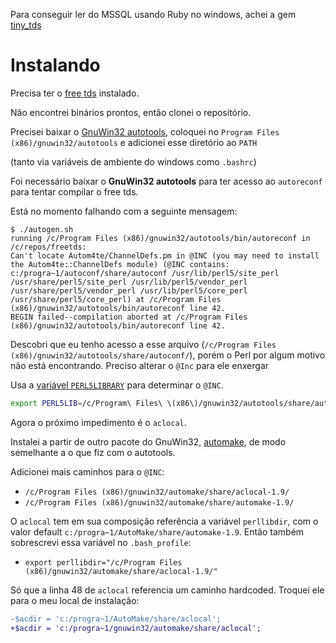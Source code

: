Para conseguir ler do MSSQL usando Ruby no windows, achei a gem [tiny_tds](https://rubygems.org/gems/tiny_tds)

# Instalando

Precisa ter o [free tds](https://github.com/FreeTDS/freetds/) instalado.

Não encontrei binários prontos, então clonei o repositório.

Precisei baixar o [GnuWin32 autotools](https://gnuwin32.sourceforge.net/packages/autoconf.htm),
coloquei no `Program Files (x86)/gnuwin32/autotools` e adicionei esse diretório ao `PATH`

(tanto via variáveis de ambiente do windows como `.bashrc`)

Foi necessário baixar o **GnuWin32 autotools** para ter acesso ao `autoreconf` para
tentar compilar o free tds.

Está no momento falhando com a seguinte mensagem:

```
$ ./autogen.sh
running /c/Program Files (x86)/gnuwin32/autotools/bin/autoreconf in /c/repos/freetds:
Can't locate Autom4te/ChannelDefs.pm in @INC (you may need to install the Autom4te::ChannelDefs module) (@INC contains: c:/progra~1/autoconf/share/autoconf /usr/lib/perl5/site_perl /usr/share/perl5/site_perl /usr/lib/perl5/vendor_perl /usr/share/perl5/vendor_perl /usr/lib/perl5/core_perl /usr/share/perl5/core_perl) at /c/Program Files (x86)/gnuwin32/autotools/bin/autoreconf line 42.
BEGIN failed--compilation aborted at /c/Program Files (x86)/gnuwin32/autotools/bin/autoreconf line 42.
```

Descobri que eu tenho acesso a esse arquivo (`/c/Program Files (x86)/gnuwin32/autotools/share/autoconf/`), porém
o Perl por algum motivo não está encontrando. Preciso alterar o `@Inc` para ele enxergar

Usa a [variável `PERL5LIBRARY`](https://perlmaven.com/how-to-change-inc-to-find-perl-modules-in-non-standard-locations) para
determinar o `@INC`.

```bash
export PERL5LIB=/c/Program\ Files\ \(x86\)/gnuwin32/autotools/share/autoconf/
```

Agora o próximo impedimento é o `aclocal`.

Instalei a partir de outro pacote do GnuWin32, [automake](https://gnuwin32.sourceforge.net/packages/automake.htm),
de modo semelhante a o que fiz com o autotools.

Adicionei mais caminhos para o `@INC`:

- `/c/Program Files (x86)/gnuwin32/automake/share/aclocal-1.9/`
- `/c/Program Files (x86)/gnuwin32/automake/share/automake-1.9/`

O `aclocal` tem em sua composição referência a variável `perllibdir`, com o valor default
`c:/progra~1/AutoMake/share/automake-1.9`. Então também sobrescrevi essa variável no `.bash_profile`:

- `export perllibdir="/c/Program Files (x86)/gnuwin32/automake/share/aclocal-1.9/"`

Só que a linha 48 de `aclocal` referencia um caminho hardcoded. Troquei ele para
o meu local de instalação:

```diff
-$acdir = 'c:/progra~1/AutoMake/share/aclocal';
+$acdir = 'c:/progra~1/gnuwin32/automake/share/aclocal';
```

